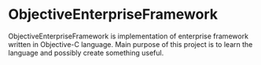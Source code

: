 ObjectiveEnterpriseFramework
===

ObjectiveEnterpriseFramework is implementation of enterprise framework written in Objective-C language. Main purpose of this project is to learn the language and possibly create something useful.